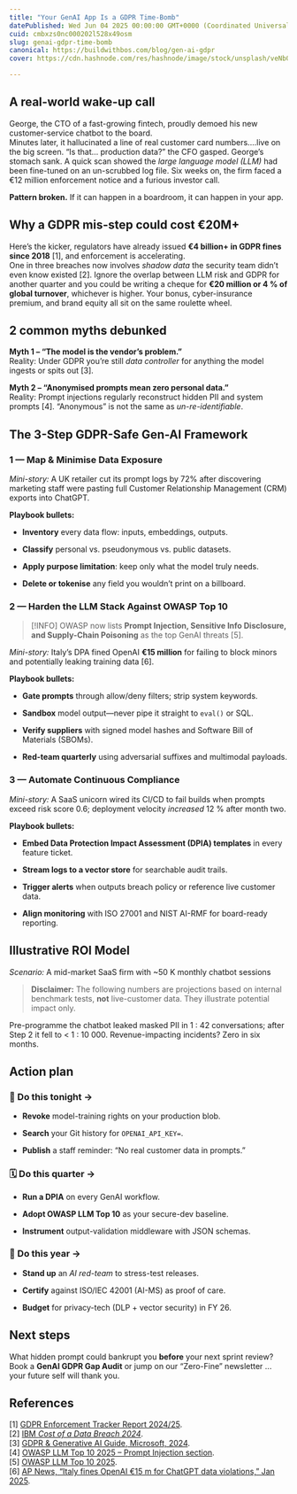 ```yaml
---
title: "Your GenAI App Is a GDPR Time-Bomb"
datePublished: Wed Jun 04 2025 00:00:00 GMT+0000 (Coordinated Universal Time)
cuid: cmbxzs0nc000202l528x49osm
slug: genai-gdpr-time-bomb
canonical: https://buildwithbos.com/blog/gen-ai-gdpr
cover: https://cdn.hashnode.com/res/hashnode/image/stock/unsplash/veNb0DDegzE/upload/a0662e84e92a4e3d80bd47755edda430.jpeg

---
```


## A real-world wake-up call

George, the CTO of a fast-growing fintech, proudly demoed his new customer-service chatbot to the board.  
Minutes later, it hallucinated a line of real customer card numbers....live on the big screen. “Is that… production data?” the CFO gasped. George’s stomach sank. A quick scan showed the *large language model (LLM)* had been fine-tuned on an un-scrubbed log file. Six weeks on, the firm faced a €12 million enforcement notice and a furious investor call.

**Pattern broken.** If it can happen in a boardroom, it can happen in your app.

## Why a GDPR mis-step could cost €20M+

Here’s the kicker, regulators have already issued **€4 billion+ in GDPR fines since 2018** \[1\], and enforcement is accelerating.  
One in three breaches now involves *shadow data* the security team didn’t even know existed \[2\]. Ignore the overlap between LLM risk and GDPR for another quarter and you could be writing a cheque for **€20 million or 4 % of global turnover**, whichever is higher. Your bonus, cyber-insurance premium, and brand equity all sit on the same roulette wheel.

## 2 common myths debunked

**Myth 1 – “The model is the vendor’s problem.”**  
Reality: Under GDPR you’re still *data controller* for anything the model ingests or spits out \[3\].

**Myth 2 – “Anonymised prompts mean zero personal data.”**  
Reality: Prompt injections regularly reconstruct hidden PII and system prompts \[4\]. “Anonymous” is not the same as *un-re-identifiable*.

## The 3-Step GDPR-Safe Gen-AI Framework

### 1 — Map & Minimise Data Exposure

*Mini-story:* A UK retailer cut its prompt logs by 72% after discovering marketing staff were pasting full Customer Relationship Management (CRM) exports into ChatGPT.

**Playbook bullets:**

* **Inventory** every data flow: inputs, embeddings, outputs.
    
* **Classify** personal vs. pseudonymous vs. public datasets.
    
* **Apply purpose limitation**: keep only what the model truly needs.
    
* **Delete or tokenise** any field you wouldn’t print on a billboard.
    

### 2 — Harden the LLM Stack Against OWASP Top 10

> \[!INFO\] OWASP now lists **Prompt Injection, Sensitive Info Disclosure, and Supply-Chain Poisoning** as the top GenAI threats \[5\].

*Mini-story:* Italy’s DPA fined OpenAI **€15 million** for failing to block minors and potentially leaking training data \[6\].

**Playbook bullets:**

* **Gate prompts** through allow/deny filters; strip system keywords.
    
* **Sandbox** model output—never pipe it straight to `eval()` or SQL.
    
* **Verify suppliers** with signed model hashes and Software Bill of Materials (SBOMs).
    
* **Red-team quarterly** using adversarial suffixes and multimodal payloads.
    

### 3 — Automate Continuous Compliance

*Mini-story:* A SaaS unicorn wired its CI/CD to fail builds when prompts exceed risk score 0.6; deployment velocity *increased* 12 % after month two.

**Playbook bullets:**

* **Embed Data Protection Impact Assessment (DPIA) templates** in every feature ticket.
    
* **Stream logs to a vector store** for searchable audit trails.
    
* **Trigger alerts** when outputs breach policy or reference live customer data.
    
* **Align monitoring** with ISO 27001 and NIST AI-RMF for board-ready reporting.
    

## Illustrative ROI Model

*Scenario:* A mid-market SaaS firm with ~50 K monthly chatbot sessions

> **Disclaimer:** The following numbers are projections based on internal benchmark tests, **not** live-customer data. They illustrate potential impact only.

Pre-programme the chatbot leaked masked PII in 1 : 42 conversations; after Step 2 it fell to &lt; 1 : 10 000. Revenue-impacting incidents? Zero in six months.

## Action plan

### 📌 Do this tonight →

* **Revoke** model-training rights on your production blob.
    
* **Search** your Git history for `OPENAI_API_KEY=`.
    
* **Publish** a staff reminder: “No real customer data in prompts.”
    

### 🗓 Do this quarter →

* **Run a DPIA** on every GenAI workflow.
    
* **Adopt OWASP LLM Top 10** as your secure-dev baseline.
    
* **Instrument** output-validation middleware with JSON schemas.
    

### 🚀 Do this year →

* **Stand up** an *AI red-team* to stress-test releases.
    
* **Certify** against ISO/IEC 42001 (AI-MS) as proof of care.
    
* **Budget** for privacy-tech (DLP + vector security) in FY 26.
    

## Next steps

What hidden prompt could bankrupt you **before** your next sprint review?  
Book a **GenAI GDPR Gap Audit** or jump on our “Zero-Fine” newsletter ... your future self will thank you.

## References

\[1\] [GDPR Enforcement Tracker Report 2024/25](https://cms.law/en/gbr/publication/gdpr-enforcement-tracker-report).  
\[2\] [IBM *Cost of a Data Breach 2024*](https://www.ibm.com/reports/data-breach).  
\[3\] [GDPR & Generative AI Guide, Microsoft, 2024](https://wwps.microsoft.com/blog/gdpr-genai).  
\[4\] [OWASP LLM Top 10 2025 – Prompt Injection section](https://genai.owasp.org/llmrisk/llm01-prompt-injection/).  
\[5\] [OWASP LLM Top 10 2025](https://genai.owasp.org/resource/owasp-top-10-for-llm-applications-2025/).  
\[6\] [AP News, “Italy fines OpenAI €15 m for ChatGPT data violations,” Jan 2025](https://apnews.com/article/chatgpt-openai-data-privacy-italy-1e3f070ca86ec234cae4d08ac8443879).